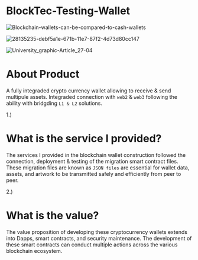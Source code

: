# BlockTec-Testing-Wallet
![Blockchain-wallets-can-be-compared-to-cash-wallets](https://user-images.githubusercontent.com/59753390/136678429-b3a78d8b-7254-4184-9d7d-e5c9a5f65551.jpg)

![28135235-debf5a1e-671b-11e7-87f2-4d73d80cc147](https://user-images.githubusercontent.com/59753390/137060859-76b92356-54d7-431f-bd2c-a99a95232daa.gif)


![University_graphic-Article_27-04](https://user-images.githubusercontent.com/59753390/137054159-5b2a6493-079d-4b3b-b1ca-6255177a3a36.png)

# About Product 
A fully integraded crypto currency wallet allowing to receive & send multipule assets.
Integraded connection with ```web2``` & ```web3``` following the ability with bridgding ```L1 & L2``` solutions.


1.) 

# What is the service I provided?

The services I provided in the blockchain wallet construction followed the connection, deployment & testing of the migration smart contract files. These migration files are known as ```JSON files``` are essential for wallet data, assets, and artwork to be transmitted safely and efficiently from peer to peer.

2.) 

# What is the value?

The value proposition of developing these cryptocurrency wallets extends into Dapps, smart contracts, and security maintenance. The development of these smart contracts can conduct multiple actions across the various blockchain ecosystem.


